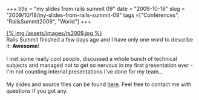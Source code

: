 +++ 
title = "my slides from rails summit 09"
date = "2009-10-18"
slug = "2009/10/18/my-slides-from-rails-summit-09"
tags =["Conferences", "RailsSummit2009", "World"]
+++

<p>
<a href='/assets/images/rs2009.jpg'>{% img /assets/images/rs2009.jpg %}</a><br>Rails Summit finished a few days ago and I have only one word to describe it: <strong>Awesome</strong>!<br><br>I met some really cool people, discussed a whole bunch of technical subjects and managed not to get so nervous in my first presentation ever - I'm not counting internal presentations I've done for my team...<br><br>My slides and source files can be found <a href="http://github.com/leonardoborges/railssummit09">here</a>. Feel free to contact me with questions if you got any.
</p>

